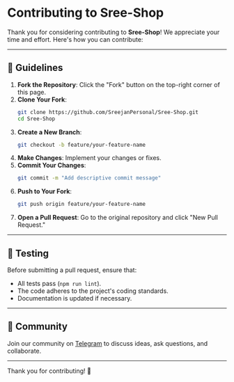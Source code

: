 # Contributing to Sree-Shop

Thank you for considering contributing to **Sree-Shop**! We appreciate your time and effort. Here's how you can contribute:

---

## 📝 Guidelines

1. **Fork the Repository**: Click the "Fork" button on the top-right corner of this page.
2. **Clone Your Fork**:
   ```bash
   git clone https://github.com/SreejanPersonal/Sree-Shop.git
   cd Sree-Shop
   ```
3. **Create a New Branch**:
   ```bash
   git checkout -b feature/your-feature-name
   ```
4. **Make Changes**: Implement your changes or fixes.
5. **Commit Your Changes**:
   ```bash
   git commit -m "Add descriptive commit message"
   ```
6. **Push to Your Fork**:
   ```bash
   git push origin feature/your-feature-name
   ```
7. **Open a Pull Request**: Go to the original repository and click "New Pull Request."

---

## 🧪 Testing

Before submitting a pull request, ensure that:

- All tests pass (`npm run lint`).
- The code adheres to the project's coding standards.
- Documentation is updated if necessary.

---

## 🤝 Community

Join our community on [Telegram](https://t.me/devsdocode) to discuss ideas, ask questions, and collaborate.

---

Thank you for contributing! 🚀